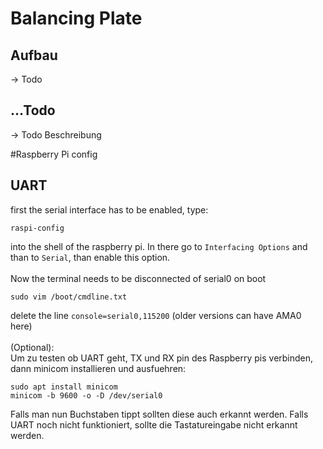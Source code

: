 # Balancing Plate
## Aufbau
-> Todo
## ...Todo
-> Todo Beschreibung

#Raspberry Pi config
## UART
first the serial interface has to be enabled,
type:
```
raspi-config
```
into the shell of the raspberry pi.
In there go to `Interfacing Options` and than to 
`Serial`, than enable this option. <br/><br/>
Now the terminal needs to be disconnected of serial0 on boot
```
sudo vim /boot/cmdline.txt
```
delete the line `console=serial0,115200`
(older versions can have AMA0 here)
<br/><br/>
(Optional): <br/>
Um zu testen ob UART geht,
TX und RX pin des Raspberry pis verbinden, dann
minicom installieren und ausfuehren:
```
sudo apt install minicom
minicom -b 9600 -o -D /dev/serial0
```
Falls man nun Buchstaben tippt sollten diese auch erkannt werden.
Falls UART noch nicht funktioniert, sollte die Tastatureingabe nicht erkannt 
werden.

